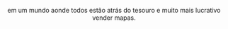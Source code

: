 <p align="center">
em um mundo aonde todos estão atrás do tesouro e muito mais lucrativo vender mapas.
</p>
